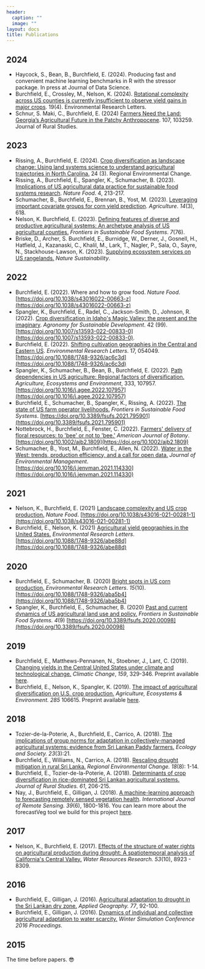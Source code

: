 ```yaml
---
header:
  caption: ""
  image: ""
layout: docs
title: Publications
---
```


## 2024

* Haycock, S., Bean, B., Burchfield, E. (2024). Producing fast and convenient machine learning
benchmarks in R with the stressor package. In press at Journal of Data Science.
* Burchfield, E., Crossley, M., Nelson, K. (2024). [Rotational complexity across US counties
is currently insufficient to observe yield gains in major crops](https://doi.org/10.1088/1748-9326/ad300b). 19(4). Environmental Research
Letters. 
* Schnur, S. Maki, C., Burchfield, E. (2024) [Farmers Need the Land: Georgia’s Agricultural
Future in the Patchy Anthropocene](https://doi.org/10.1016/j.jrurstud.2024.103259). 107, 103259. Journal of Rural Studies.



## 2023

* Rissing, A., Burchfield, E. (2024). [Crop diversification as landscape change: Using land systems science to understand agricultural trajectories in North Carolina.](https://doi.org/10.1007/s10113-023-02162-8) 24 (3). Regional Environmental Change. 
* Rissing, A., Burchfield, E., Spangler, K., Schumacher, B. (2023). [Implications of US agricultural data practice for sustainable food systems research](https://www.nature.com/articles/s43016-023-00711-2?utm_source=natfood_etoc&utm_medium=email&utm_campaign=toc_43016_4_3&utm_content=20230325).  _Nature Food_. 4, 213-217.
* Schumacher, B., Burchfield, E., Brennan, B., Yost, M. (2023). [Leveraging important covariate groups for corn yield prediction](https://www.mdpi.com/2077-0472/13/3/618). _Agriculture_. _14_(3), 618.
* Nelson, K. Burchfield, E. (2023). [Defining features of diverse and productive agricultural systems: An archetype analysis of US agricultural counties.](https://www.mdpi.com/2077-0472/13/3/618) _Frontiers in Sustainable Food Systems_. _7_(76). 
* Briske, D., Archer, S. Burchfield, E., Burnidge, W., Derner, J., Gosnell, H., Hatfield, J., Kazanaski, C., Khalil, M., Lark, T., Nagler, P., Sala, O., Sayre, N., Stackhouse-Lawson, K. (2023). [Supplying ecosystem services on US rangelands.](https://www.nature.com/articles/s41893-023-01194-6) _Nature Sustainability_.



## 2022

* Burchfield, E. (2022). Where and how to grow food. _Nature Food_. [https://doi.org/10.1038/s43016022-00663-z](https://doi.org/10.1038/s43016022-00663-z)
* Spangler, K., Burchfield, E., Radel, C., Jackson-Smith, D., Johnson, R. (2022). [Crop diversification in Idaho's Magic Valley: the present and the imaginary](https://link.springer.com/article/10.1007/s13593-022-00833-0). _Agronomy for Sustainable Development_. 42 (99). [https://doi.org/10.1007/s13593-022-00833-0](https://doi.org/10.1007/s13593-022-00833-0).
* Burchfield, E. (2022). [Shifting cultivation geographies in the Central and Eastern US](https://iopscience.iop.org/article/10.1088/1748-9326/ac6c3d). _Environmental Research Letters_. 17, 054049. [https://doi.org/10.1088/1748-9326/ac6c3d](https://doi.org/10.1088/1748-9326/ac6c3d)
* Spangler, K., Schumacher, B., Bean, B., Burchfield, E. (2022). [Path dependencies in US agriculture: Regional factors of diversification.](https://www.sciencedirect.com/science/article/abs/pii/S0167880922001062) _Agriculture, Ecosystems and Environment_, 333, 107957. [https://doi.org/10.1016/j.agee.2022.107957](https://doi.org/10.1016/j.agee.2022.107957)
* Burchfield, E., Schumacher, B., Spangler, K., Rissing, A. (2022). [The state of US farm operator livelihoods.](https://www.frontiersin.org/articles/10.3389/fsufs.2021.795901/full?&utm_source=Email_to_authors_&utm_medium=Email&utm_content=T1_11.5e1_author&utm_campaign=Email_publication&field=&journalName=Frontiers_in_Sustainable_Food_Systems&id=795901) _Frontiers in Sustainable Food Systems_. [https://doi.org/10.3389/fsufs.2021.795901](https://doi.org/10.3389/fsufs.2021.795901)
* Nottebrock, H., Burchfield, E., Fenster, C. (2022). [Farmers' delivery of floral resources: to 'bee' or not to 'bee.'](https://bsapubs.onlinelibrary.wiley.com/doi/full/10.1002/ajb2.1809) _American Journal of Botany_. [https://doi.org/10.1002/ajb2.1809](https://doi.org/10.1002/ajb2.1809)
* Schumacher, B., Yost, M., Burchfield, E., Allen, N. (2022). [Water in the West: trends, production efficiency, and a call for open data.](https://www.sciencedirect.com/science/article/pii/S0301479721023926) _Journal of Environmental Management_. [https://doi.org/10.1016/j.jenvman.2021.114330](https://doi.org/10.1016/j.jenvman.2021.114330)
	
## 2021

* Nelson, K., Burchfield, E. (2021) [Landscape complexity and US crop production.](/publication/2021_NF) _Nature Food_. 
[https://doi.org/10.1038/s43016-021-00281-1](https://doi.org/10.1038/s43016-021-00281-1)
* Burchfield, E., Nelson, K. (2021) [Agricultural yield geographies in the United States.](/publication/2021_GA) _Environmental Research Letters_. [https://doi.org/10.1088/1748-9326/abe88d](https://doi.org/10.1088/1748-9326/abe88d)

## 2020

* Burchfield, E., Schumacher, B. (2020) [Bright spots in US corn production.](/publication/2020_BS) _Environmental Research Letters_. _15_(10). [https://doi.org/10.1088/1748-9326/aba5b4](https://doi.org/10.1088/1748-9326/aba5b4)
* Spangler, K., Burchfield, E., Schumacher, B. (2020) [Past and current dynamics of US agricultural land use and policy.](/publication/2020_FS) _Frontiers in Sustainable Food Systems._ _4_(9) [https://doi.org/10.3389/fsufs.2020.00098](https://doi.org/10.3389/fsufs.2020.00098)

## 2019

* Burchfield, E., Matthews-Pennanen, N., Stoebner, J., Lant, C. (2019).  [Changing yields in the Central United States under climate and technological change.](/publication/2019_CC) _Climatic Change_, _159_, 329-346.  Preprint available [here](/files/Burchfield_FY_preprint.pdf).
* Burchfield, E., Nelson, K., Spangler, K. (2019).  [The impact of agricultural diversification on U.S. crop production.](/publication/2019_AEE) _Agriculture, Ecosystems & Environment._ _285_ 106615. Preprint available [here](/files/Burchfield_SDI_preprint.pdf).  

## 2018

* Tozier-de-la-Poterie, A., Burchfield, E., Carrico, A. (2018). [The implications
 of group norms for adaptation in collectively-managed agricultural systems: evidence from Sri Lankan Paddy farmers.](https://doi.org/10.5751/ES-10175-230321) _Ecology and Society._ _23_(3):21. 
* Burchfield, E., Williams, N., Carrico, A. (2018). [Rescaling drought mitigation in rural Sri Lanka.](https://doi.org/10.1007/s10113-018-1374-y) _Regional Environmental Change._ _18_(8): 1-14. 
* Burchfield, E., Tozier-de-la-Poterie, A. (2018).  [Determinants of crop diversification in rice-dominated Sri Lankan agricultural systems.](https://doi.org/10.1016/j.jrurstud.2018.05.010) _Journal of Rural Studies._ _61_, 206-215. 
* Nay, J., Burchfield, E., Gilligan, J. (2018).  [A machine-learning approach to forecasting remotely sensed vegetation health](https://www.tandfonline.com/doi/full/10.1080/01431161.2017.1410296). _International Journal of Remote Sensing._ _39_(6), 1800-1816.  You can learn more about the forecastVeg tool we build for this project [here](http://johnjnay.com/forecastVeg/).

## 2017

* Nelson, K., Burchfield, E. (2017). [Effects of the structure of water rights on agricultural production during drought: A spatiotemporal analysis of California's Central Valley.](https://doi.org/10.1002/2017WR020666)  _Water Resources Research._ _53_(10), 8923 - 8309. 

## 2016

* Burchfield, E., Gilligan, J. (2016).  [Agricultural adaptation to drought in the Sri Lankan dry zone.](https://doi.org/10.1016/j.apgeog.2016.10.003) _Applied Geography._ _77_, 92-100. 
* Burchfield, E., Gilligan, J. (2016). [Dynamics of individual and collective agricultural adaptation to water scarcity.](https://ssrn.com/abstract=2807452) _Winter Simulation Conference 2016 Proceedings._ 

## 2015

The time before papers. :sunglasses:

